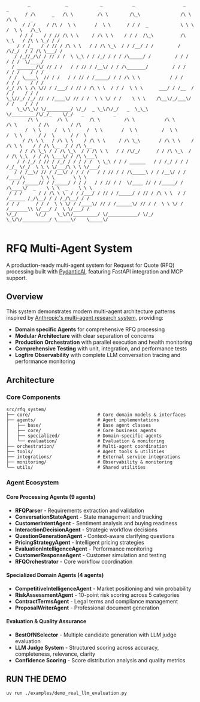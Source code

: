 ```
        _             _            _           _                  _          _                           
       / /\      _   /\ \         /\ \        /\_\               /\ \       /\ \     _                   
      / / /    / /\ /  \ \       /  \ \      / / /  _            \ \ \     /  \ \   /\_\                 
     / / /    / / // /\ \ \     / /\ \ \    / / /  /\_\          /\ \_\   / /\ \ \_/ / /                 
    / / /_   / / // / /\ \ \   / / /\ \_\  / / /__/ / /         / /\/_/  / / /\ \___/ /                  
   / /_//_/\/ / // / /  \ \_\ / / /_/ / / / /\_____/ /         / / /    / / /  \/____/                   
  / _______/\/ // / /   / / // / /__\/ / / /\_______/         / / /    / / /    / / /                    
 / /  \____\  // / /   / / // / /_____/ / / /\ \ \           / / /    / / /    / / /                     
/_/ /\ \ /\ \// / /___/ / // / /\ \ \  / / /  \ \ \      ___/ / /__  / / /    / / /                      
\_\//_/ /_/ // / /____\/ // / /  \ \ \/ / /    \ \ \    /\__\/_/___\/ / /    / / /                       
    \_\/\_\/ \/_________/ \/_/  _ \_\/\/_/   _  \_\_\   \/_________/\/_/_    \/_/   _           _        
        /\ \       /\ \        /\ \         /\ \           /\ \        /\ \        / /\        / /\      
       /  \ \     /  \ \      /  \ \       /  \ \         /  \ \      /  \ \      / /  \      / /  \     
      / /\ \ \   / /\ \ \    / /\ \ \     / /\ \_\       / /\ \ \    / /\ \ \    / / /\ \__  / / /\ \__  
     / / /\ \_\ / / /\ \_\  / / /\ \ \   / / /\/_/      / / /\ \_\  / / /\ \_\  / / /\ \___\/ / /\ \___\ 
    / / /_/ / // / /_/ / / / / /  \ \_\ / / / ______   / / /_/ / / / /_/_ \/_/  \ \ \ \/___/\ \ \ \/___/ 
   / / /__\/ // / /__\/ / / / /   / / // / / /\_____\ / / /__\/ / / /____/\      \ \ \       \ \ \       
  / / /_____// / /_____/ / / /   / / // / /  \/____ // / /_____/ / /\____\/  _    \ \ \  _    \ \ \      
 / / /      / / /\ \ \  / / /___/ / // / /_____/ / // / /\ \ \  / / /______ /_/\__/ / / /_/\__/ / /      
/ / /      / / /  \ \ \/ / /____\/ // / /______\/ // / /  \ \ \/ / /_______\\ \/___/ /  \ \/___/ /       
\/_/       \/_/    \_\/\/_________/ \/___________/ \/_/    \_\/\/__________/ \_____\/    \_____\/        
                                                                                                         

```

# RFQ Multi-Agent System

A production-ready multi-agent system for Request for Quote (RFQ) processing built with [PydanticAI](https://ai.pydantic.dev/), featuring FastAPI integration and MCP support.

## Overview

This system demonstrates modern multi-agent architecture patterns inspired by [Anthropic's multi-agent research system](https://www.anthropic.com/engineering/built-multi-agent-research-system), providing:

- **Domain specific Agents** for comprehensive RFQ processing
- **Modular Architecture** with clear separation of concerns
- **Production Orchestration** with parallel execution and health monitoring
- **Comprehensive Testing** with unit, integration, and performance tests
- **Logfire Observability** with complete LLM conversation tracing and performance monitoring

## Architecture

### Core Components

```
src/rfq_system/
├── core/                         # Core domain models & interfaces
├── agents/                       # Agent implementations
│   ├── base/                     # Base agent classes
│   ├── core/                     # Core business agents
│   ├── specialized/              # Domain-specific agents
│   └── evaluation/               # Evaluation & monitoring
├── orchestration/                # Multi-agent coordination
├── tools/                        # Agent tools & utilities
├── integrations/                 # External service integrations
├── monitoring/                   # Observability & monitoring
└── utils/                        # Shared utilities
```

### Agent Ecosystem

#### Core Processing Agents (9 agents)
- **RFQParser** - Requirements extraction and validation
- **ConversationStateAgent** - State management and tracking
- **CustomerIntentAgent** - Sentiment analysis and buying readiness
- **InteractionDecisionAgent** - Strategic workflow decisions
- **QuestionGenerationAgent** - Context-aware clarifying questions
- **PricingStrategyAgent** - Intelligent pricing strategies
- **EvaluationIntelligenceAgent** - Performance monitoring
- **CustomerResponseAgent** - Customer simulation and testing
- **RFQOrchestrator** - Core workflow coordination

#### Specialized Domain Agents (4 agents)
- **CompetitiveIntelligenceAgent** - Market positioning and win probability
- **RiskAssessmentAgent** - 10-point risk scoring across 5 categories
- **ContractTermsAgent** - Legal terms and compliance management
- **ProposalWriterAgent** - Professional document generation

#### Evaluation & Quality Assurance
- **BestOfNSelector** - Multiple candidate generation with LLM judge evaluation
- **LLM Judge System** - Structured scoring across accuracy, completeness, relevance, clarity
- **Confidence Scoring** - Score distribution analysis and quality metrics

## RUN THE DEMO

```
uv run ./examples/demo_real_llm_evaluation.py
```
